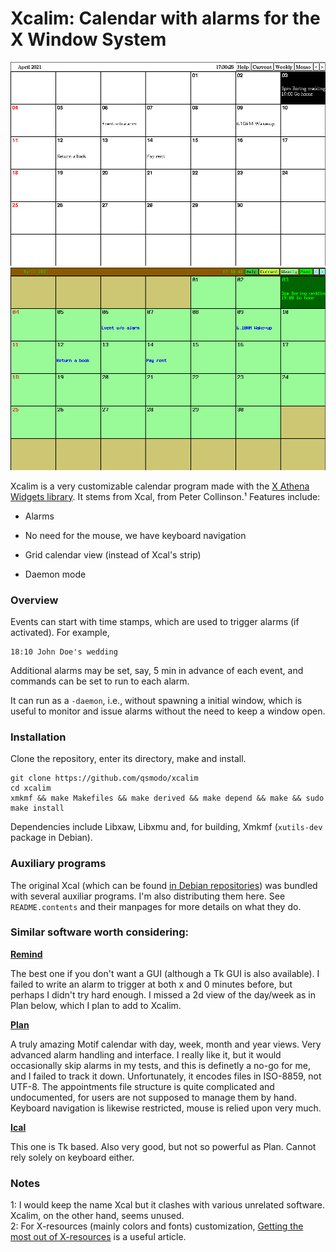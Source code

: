 # Xcalim: Calendar with alarms for the X Window System

![Standard Xcalim interface](xcalimDefault.png)
![Colorful Xcalim interface](xcalimColor.png)

Xcalim is a very customizable calendar program made with the
[X Athena Widgets library][1]. It stems from Xcal, from Peter Collinson.¹
Features include:

- Alarms

- No need for the mouse, we have keyboard navigation

- Grid calendar view (instead of Xcal's strip)

- Daemon mode

### Overview

Events can start with
time stamps, which are used to trigger alarms (if activated). For example,

    18:10 John Doe's wedding

Additional alarms may be set, say, 5 min in advance of each event, and commands
can be set to run to each alarm.

It can run as a `-daemon`, i.e., without spawning a initial window, 
which is useful to monitor and issue alarms without the need to keep a window open.

### Installation

Clone the repository, enter its directory, make and install.

    git clone https://github.com/qsmodo/xcalim
    cd xcalim
    xmkmf && make Makefiles && make derived && make depend && make && sudo make install

Dependencies include Libxaw, Libxmu and, for building, Xmkmf (`xutils-dev` package
in Debian).

### Auxiliary programs

The original Xcal (which can be found [in Debian repositories][2]) was bundled with several 
auxiliar programs. I'm also distributing them
here. See `README.contents` and their manpages for more details on what they do.

### Similar software worth considering:

**[Remind][5]**

The best one if you don't want a GUI (although a Tk GUI is also available).
I failed to write an alarm to trigger at both x and 0 minutes before,
but perhaps I didn't try hard enough. I missed a 2d view of the day/week as in
Plan below, which I plan to add to Xcalim.

**[Plan][3]**

A truly amazing Motif calendar with day, week, month and year views. Very advanced
alarm handling and interface. I really like it,
but it would occasionally skip alarms in my tests, and this is definetly a no-go
for me, and I failed to track it down. Unfortunately, it encodes files in ISO-8859, 
not UTF-8. The appointments file structure is quite complicated and undocumented,
for users are not supposed to manage them by hand. Keyboard navigation is likewise
restricted, mouse is relied upon very much.

**[Ical][4]**

This one is Tk based. Also very good, but not so powerful as Plan.
Cannot rely solely on keyboard either.

### Notes
1: I would keep the name Xcal but it clashes with various unrelated software.
Xcalim, on the other hand, seems unused.  
2: For X-resources (mainly colors and fonts) customization, [Getting the most out of X-resources][6] is a useful article.

[1]: https://en.wikipedia.org/wiki/X_Athena_Widgets
[2]: https://packages.debian.org/buster/xcal
[3]: https://www.bitrot.de/plan.html
[4]: https://en.wikipedia.org/wiki/Ical_(Unix)
[5]: https://dianne.skoll.ca/projects/remind/
[6]: https://www.linuxjournal.com/article/1154
